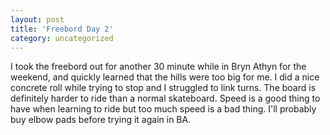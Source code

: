 ```yaml
---
layout: post
title: 'Freebord Day 2'
category: uncategorized
---
```


I took the freebord out for another 30 minute while in Bryn Athyn for the weekend, and quickly learned that the hills were too big for me.  I did a nice concrete roll while trying to stop and I struggled to link turns.  The board is definitely harder to ride than a normal skateboard.  Speed is a good thing to have when learning to ride but too much speed is a bad thing.  I'll probably buy elbow pads before trying it again in BA.

